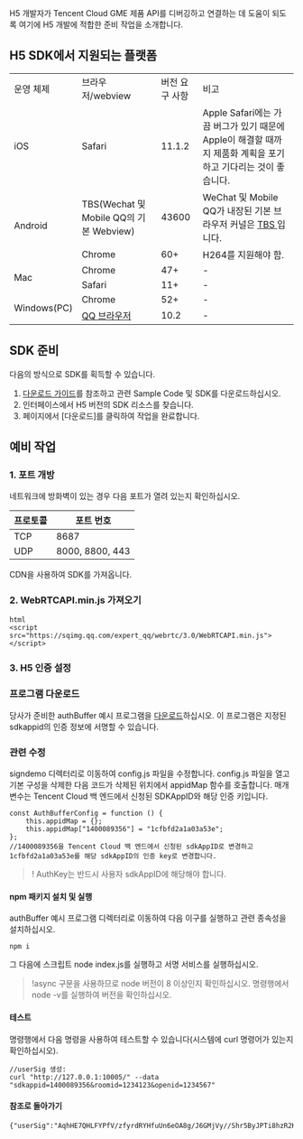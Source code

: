 H5 개발자가 Tencent Cloud GME 제품 API를 디버깅하고 연결하는 데 도움이 되도록 여기에 H5 개발에 적합한 준비 작업을 소개합니다.

##  H5 SDK에서 지원되는 플랫폼
<table>
   <tr>
      <td>운영 체제</td>
      <td>브라우저/webview</td>
      <td>버전 요구 사항</td>
      <td>비고</td>
   </tr>
   <tr>
      <td>iOS</td>
      <td>Safari</td>
      <td>11.1.2</td>
      <td>Apple Safari에는 가끔 버그가 있기 때문에 Apple이 해결할 때까지 제품화 계획을 포기하고 기다리는 것이 좋습니다.</td>
   </tr>
   <tr>
      <td rowspan="2">Android</td>
      <td>TBS(Wechat 및 Mobile QQ의 기본 Webview)</td>
      <td>43600</td>
      <td>WeChat 및 Mobile QQ가 내장된 기본 브라우저 커널은 <a href="https://x5.tencent.com/">TBS </a>입니다.</td>
   </tr>
   <tr>
      <td>Chrome</td>
      <td>60+</td>
      <td>H264를 지원해야 함.</td>
   </tr>
   <tr>
      <td rowspan="2">Mac</td>
      <td>Chrome</td>
      <td>47+</td>
      <td>-</td>
   </tr>
   <tr>
      <td>Safari</td>
      <td>11+</td>
      <td>-</td>
   </tr>
   <tr>
      <td rowspan="2">Windows(PC)</td>
      <td>Chrome</td>
      <td>52+</td>
      <td>-</td>
   </tr>
   <tr>
      <td><a href="https://browser.qq.com/">QQ 브라우저</a></td>
      <td>10.2</td>
      <td>-</td>
   </tr>
</table>

## SDK 준비
다음의 방식으로 SDK를 획득할 수 있습니다.
1. [다운로드 가이드](https://cloud.tencent.com/document/product/607/18521)를 참조하고 관련 Sample Code 및 SDK를 다운로드하십시오.
2. 인터페이스에서 H5 버전의 SDK 리소스를 찾습니다.
3. 페이지에서 [다운로드]를 클릭하여 작업을 완료합니다.


## 예비 작업
### 1. 포트 개방
네트워크에 방화벽이 있는 경우 다음 포트가 열려 있는지 확인하십시오.

| 프로토콜 | 포트 번호            |
| ---- | ----------------- |
| TCP  | 8687              |
| UDP  | 8000, 8800, 443 |

CDN을 사용하여 SDK를 가져옵니다.

###  2. WebRTCAPI.min.js 가져오기

```
html
<script src="https://sqimg.qq.com/expert_qq/webrtc/3.0/WebRTCAPI.min.js"></script>
```

### 3. H5 인증 설정
### 프로그램 다운로드
당사가 준비한 authBuffer 예시 프로그램을 [다운로드](https://main.qcloudimg.com/raw/b1d8e4d8e7321fd67250069d07bf2016.zip)하십시오. 이 프로그램은 지정된 sdkappid의 인증 정보에 서명할 수 있습니다.

### 관련 수정
signdemo 디렉터리로 이동하여 config.js 파일을 수정합니다. config.js 파일을 열고 기본 구성을 삭제한 다음 코드가 삭제된 위치에서 appidMap 함수를 호출합니다. 매개변수는 Tencent Cloud 백 엔드에서 신청된 SDKAppID와 해당 인증 키입니다.

```
const AuthBufferConfig = function () {
    this.appidMap = {};
    this.appidMap["1400089356"] = "1cfbfd2a1a03a53e";
};
//1400089356을 Tencent Cloud 백 엔드에서 신청된 sdkAppID로 변경하고 1cfbfd2a1a03a53e를 해당 sdkAppID의 인증 key로 변경합니다.
```

>!  AuthKey는 반드시 사용자 sdkAppID에 해당해야 합니다.

#### npm 패키지 설치 및 실행
authBuffer 예시 프로그램 디렉터리로 이동하여 다음 이구를 실행하고 관련 종속성을 설치하십시오.

```
npm i
```

그 다음에 스크립트 node index.js를 실행하고 서명 서비스를 실행하십시오.

>!async 구문을 사용하므로 node 버전이 8 이상인지 확인하십시오. 명령행에서 node -v를 실행하여 버전을 확인하십시오.


#### 테스트
명령행에서 다음 명령을 사용하여 테스트할 수 있습니다(시스템에 curl 명령어가 있는지 확인하십시오).

```
//userSig 생성:
curl "http://127.0.0.1:10005/" --data "sdkappid=1400089356&roomid=1234123&openid=1234567"
```

#### 참조로 돌아가기

```
{"userSig":"AqhHE7QHLFYPfV/zfyrdRYHfuUn6eOA8g/J6GMjVy//Shr5ByJPTi8hzR2KyXMvn","errorCode":0}
```

